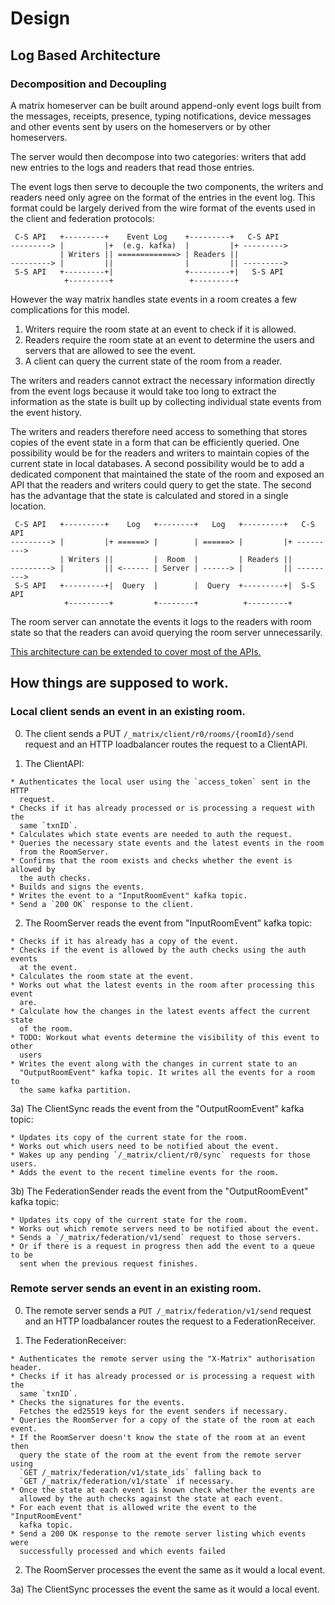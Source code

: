 # Design

## Log Based Architecture

### Decomposition and Decoupling

A matrix homeserver can be built around append-only event logs built from the
messages, receipts, presence, typing notifications, device messages and other
events sent by users on the homeservers or by other homeservers.

The server would then decompose into two categories: writers that add new
entries to the logs and readers that read those entries.

The event logs then serve to decouple the two components, the writers and
readers need only agree on the format of the entries in the event log.
This format could be largely derived from the wire format of the events used
in the client and federation protocols:


     C-S API   +---------+    Event Log    +---------+   C-S API
    ---------> |         |+  (e.g. kafka)  |         |+ --------->
               | Writers || =============> | Readers ||
    ---------> |         ||                |         || --------->
     S-S API   +---------+|                +---------+|   S-S API
                +---------+                 +---------+

However the way matrix handles state events in a room creates a few
complications for this model.

 1) Writers require the room state at an event to check if it is allowed.
 2) Readers require the room state at an event to determine the users and
    servers that are allowed to see the event.
 3) A client can query the current state of the room from a reader.

The writers and readers cannot extract the necessary information directly from
the event logs because it would take too long to extract the information as the
state is built up by collecting individual state events from the event history.

The writers and readers therefore need access to something that stores copies
of the event state in a form that can be efficiently queried. One possibility
would be for the readers and writers to maintain copies of the current state
in local databases. A second possibility would be to add a dedicated component
that maintained the state of the room and exposed an API that the readers and
writers could query to get the state. The second has the advantage that the
state is calculated and stored in a single location.


     C-S API   +---------+    Log   +--------+   Log   +---------+   C-S API
    ---------> |         |+ ======> |        | ======> |         |+ --------->
               | Writers ||         |  Room  |         | Readers ||
    ---------> |         || <------ | Server | ------> |         || --------->
     S-S API   +---------+|  Query  |        |  Query  +---------+|  S-S API
                +---------+         +--------+          +---------+


The room server can annotate the events it logs to the readers with room state
so that the readers can avoid querying the room server unnecessarily.

[This architecture can be extended to cover most of the APIs.](WIRING.md)

## How things are supposed to work.

### Local client sends an event in an existing room.

  0) The client sends a PUT `/_matrix/client/r0/rooms/{roomId}/send` request
    and an HTTP loadbalancer routes the request to a ClientAPI.

  1) The ClientAPI:

    * Authenticates the local user using the `access_token` sent in the HTTP
      request.
    * Checks if it has already processed or is processing a request with the
      same `txnID`.
    * Calculates which state events are needed to auth the request.
    * Queries the necessary state events and the latest events in the room
      from the RoomServer.
    * Confirms that the room exists and checks whether the event is allowed by
      the auth checks.
    * Builds and signs the events.
    * Writes the event to a "InputRoomEvent" kafka topic.
    * Send a `200 OK` response to the client.

  2) The RoomServer reads the event from "InputRoomEvent" kafka topic:

    * Checks if it has already has a copy of the event.
    * Checks if the event is allowed by the auth checks using the auth events
      at the event.
    * Calculates the room state at the event.
    * Works out what the latest events in the room after processing this event
      are.
    * Calculate how the changes in the latest events affect the current state
      of the room.
    * TODO: Workout what events determine the visibility of this event to other
      users
    * Writes the event along with the changes in current state to an
      "OutputRoomEvent" kafka topic. It writes all the events for a room to
      the same kafka partition.

  3a) The ClientSync reads the event from the "OutputRoomEvent" kafka topic:

    * Updates its copy of the current state for the room.
    * Works out which users need to be notified about the event.
    * Wakes up any pending `/_matrix/client/r0/sync` requests for those users.
    * Adds the event to the recent timeline events for the room.

  3b) The FederationSender reads the event from the "OutputRoomEvent" kafka topic:

    * Updates its copy of the current state for the room.
    * Works out which remote servers need to be notified about the event.
    * Sends a `/_matrix/federation/v1/send` request to those servers.
    * Or if there is a request in progress then add the event to a queue to be
      sent when the previous request finishes.

### Remote server sends an event in an existing room.

  0) The remote server sends a `PUT /_matrix/federation/v1/send` request and an
    HTTP loadbalancer routes the request to a FederationReceiver.

  1) The FederationReceiver:

    * Authenticates the remote server using the "X-Matrix" authorisation header.
    * Checks if it has already processed or is processing a request with the
      same `txnID`.
    * Checks the signatures for the events.
      Fetches the ed25519 keys for the event senders if necessary.
    * Queries the RoomServer for a copy of the state of the room at each event.
    * If the RoomServer doesn't know the state of the room at an event then
      query the state of the room at the event from the remote server using
      `GET /_matrix/federation/v1/state_ids` falling back to
      `GET /_matrix/federation/v1/state` if necessary.
    * Once the state at each event is known check whether the events are
      allowed by the auth checks against the state at each event.
    * For each event that is allowed write the event to the "InputRoomEvent"
      kafka topic.
    * Send a 200 OK response to the remote server listing which events were
      successfully processed and which events failed

  2) The RoomServer processes the event the same as it would a local event.

  3a) The ClientSync processes the event the same as it would a local event.
